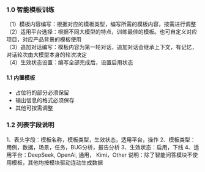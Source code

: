 ### 1.0 智能模板训练
（1）模板内容编写：根据对应的模板类型，编写所需的模板内容，按需进行调整  
（2）适用平台选择：根据不同大模型的特点，训练最佳的模板。也可自定义对应项目，对应产品背景的模板使用  
（3）追加对话编写：模板内容为第一轮对话，追加对话会继承上下文，有记忆，对话轮次由大模型本身的轮次决定  
（4）生效状态设置：编写全部完成后，设置启用状态  

#### 1.1 内置模板
- 占位符的部分必须保留  
- 输出信息的格式必须保存  
- 其他可按需调整

### 1.2 列表字段说明
1、表头字段：模板名称，模板类型，生效状态，适用平台，操作
2、模板类型：用例，数据，场景，任务，BUG分析，报告分析
3、生效状态：启用，下线
4、适用平台：DeepSeek, OpenAi, 通用， Kimi，Other
说明：除了智能问答模块不使用模板，其他均按模块驱动连动生成数据